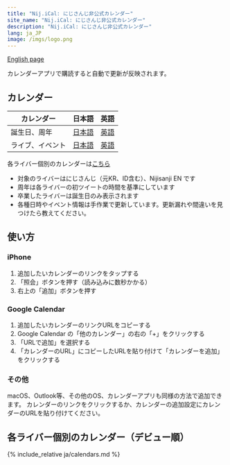 ```yaml
---
title: "Nij.iCal: にじさんじ非公式カレンダー"
site_name: "Nij.iCal: にじさんじ非公式カレンダー"
description: "Nij.iCal: にじさんじ非公式カレンダー"
lang: ja_JP
image: /imgs/logo.png
---
```

[English page](index_en.md)

カレンダーアプリで購読すると自動で更新が反映されます。

## カレンダー

|カレンダー|日本語|英語|
|---|---|---|
|誕生日、周年|[日本語](webcal://magicien.github.io/Nij.iCal/ja/birthdays.ics)|[英語](webcal://magicien.github.io/Nij.iCal/en/birthdays.ics)|
|ライブ、イベント|[日本語](webcal://magicien.github.io/Nij.iCal/ja/events.ics)|[英語](webcal://magicien.github.io/Nij.iCal/en/events.ics)|

各ライバー個別のカレンダーは[こちら](#calendar_list)

- 対象のライバーはにじさんじ（元KR、ID含む）、Nijisanji EN です
- 周年は各ライバーの初ツイートの時間を基準にしています
- 卒業したライバーは誕生日のみ表示されます
- 各種日時やイベント情報は手作業で更新しています。更新漏れや間違いを見つけたら教えてください。

## 使い方

### iPhone

1. 追加したいカレンダーのリンクをタップする
2. 「照会」ボタンを押す（読み込みに数秒かかる）
3. 右上の「追加」ボタンを押す

### Google Calendar

1. 追加したいカレンダーのリンクURLをコピーする
2. Google Calendar の「他のカレンダー」の右の「+」をクリックする
3. 「URLで追加」を選択する
4. 「カレンダーのURL」にコピーしたURLを貼り付けて「カレンダーを追加」をクリックする

### その他

macOS、Outlook等、その他のOS、カレンダーアプリも同様の方法で追加できます。
カレンダーのリンクをクリックするか、カレンダーの追加設定にカレンダーのURLを貼り付けてください。

## <a id="calendar_list"></a> 各ライバー個別のカレンダー（デビュー順）

{% include_relative ja/calendars.md %}

